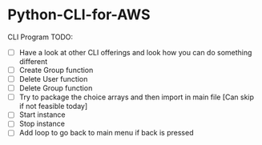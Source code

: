 # Python-CLI-for-AWS

CLI Program TODO:
- [ ] Have a look at other CLI offerings and look how you can do something different
- [ ] Create Group function 
- [ ] Delete User function
- [ ] Delete Group function
- [ ] Try to package the choice arrays and then import in main file [Can skip if not feasible today]
- [ ] Start instance
- [ ] Stop instance 
- [ ] Add loop to go back to main menu if back is pressed